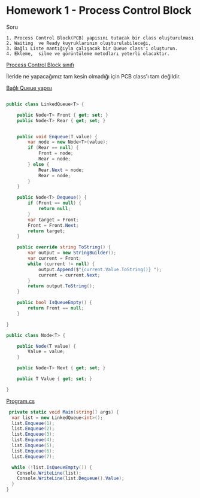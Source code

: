 # Homework 1 -  Process Control Block

Soru

```
1. Process Control Block(PCB) yapısını tutacak bir class oluşturulması
2. Waiting  ve Ready kuyruklarının oluşturulabileceği, 
3. Bağlı Liste mantığıyla çalışacak bir Queue class'ı oluşturun. 
4. Ekleme,  silme ve görüntüleme metodları yeterli olacaktır. 
```

[Process Control Block sınıfı](../master/OperationSystems/ProcessControlBlock.cs)

İleride ne yapacağımız tam kesin olmadığı için PCB class'ı tam değildir.

[Bağlı Queue yapısı](../master/OperationSystems.DataStructures/LinkedQueue.cs)

```C#

public class LinkedQueue<T> {

    public Node<T> Front { get; set; }
    public Node<T> Rear { get; set; }


    public void Enqueue(T value) {
        var node = new Node<T>(value);
        if (Rear == null) {
            Front = node;
            Rear = node;
        } else {
            Rear.Next = node;
            Rear = node;
        }
    }

    public Node<T> Dequeue() {
        if (Front == null) {
            return null;
        }
        var target = Front;
        Front = Front.Next;
        return target;
    }

    public override string ToString() {
        var output = new StringBuilder();
        var current = Front;
        while (current != null) {
            output.Append($"{current.Value.ToString()} ");
            current = current.Next;
        }
        return output.ToString();
    }

    public bool IsQueueEmpty() {
        return Front == null;
    }

}

public class Node<T> {

    public Node(T value) {
        Value = value;
    }

    public Node<T> Next { get; set; }

    public T Value { get; set; }

}

```

[Program.cs](../master/operation_system_homework/Program.cs)

```C#
 private static void Main(string[] args) {
  var list = new LinkedQueue<int>();
  list.Enqueue(1);
  list.Enqueue(2);
  list.Enqueue(3);
  list.Enqueue(4);
  list.Enqueue(5);
  list.Enqueue(6);
  list.Enqueue(7);

  while (!list.IsQueueEmpty()) {
    Console.WriteLine(list);
    Console.WriteLine(list.Dequeue().Value);
  }
}

```
